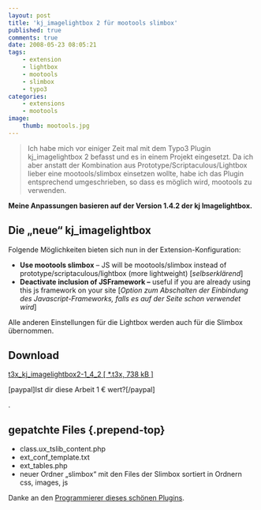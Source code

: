 ```yaml
---
layout: post
title: 'kj_imagelightbox 2 für mootools slimbox'
published: true
comments: true
date: 2008-05-23 08:05:21
tags:
    - extension
    - lightbox
    - mootools
    - slimbox
    - typo3
categories:
    - extensions
    - mootools
image:
    thumb: mootools.jpg
---
```

> Ich habe mich vor einiger Zeit mal mit dem Typo3 Plugin kj_imagelightbox 2 befasst und es in einem Projekt eingesetzt. Da ich aber anstatt der Kombination aus Prototype/Scriptaculous/Lightbox lieber eine mootools/slimbox einsetzen wollte, habe ich das Plugin entsprechend umgeschrieben, so dass es möglich wird, mootools zu verwenden.



**Meine Anpassungen basieren auf der Version 1.4.2 der kj Imagelightbox.**

## Die &#8222;neue&#8220; kj_imagelightbox

Folgende Möglichkeiten bieten sich nun in der Extension-Konfiguration:

  * **Use mootools slimbox** &#8211; JS will be mootools/slimbox instead of prototype/scriptaculous/lightbox (more lightweight) [_selbserklärend_]
  * **Deactivate inclusion of JSFramework &#8211;** useful if you are already using this js framework on your site [_Option zum Abschalten der Einbindung des Javascript-Frameworks, falls es auf der Seite schon verwendet wird_]

Alle anderen Einstellungen für die Lightbox werden auch für die Slimbox übernommen.

## Download

[t3x\_kj\_imagelightbox2-1\_4\_2 [ *.t3x, 738 kB ]][1]

[paypal]Ist dir diese Arbeit 1 € wert?[/paypal]
  
.

## gepatchte Files {.prepend-top}

  * class.ux\_tslib\_content.php
  * ext\_conf\_template.txt
  * ext_tables.php
  * neuer Ordner &#8222;slimbox&#8220; mit den Files der Slimbox sortiert in Ordnern css, images, js

Danke an den [Programmierer dieses schönen Plugins][2].

 [1]: http://mediavrog.net/blog/wp-content/uploads/2008/05/t3x_kj_imagelightbox2-1_4_2.t3x
 [2]: http://www.typo3-tutorials.org/meine-extensions/kj-imagelightbox-v2.html "kj imagelightbox auf typo3-tutorials.de runterladen und Kudos verteilen"